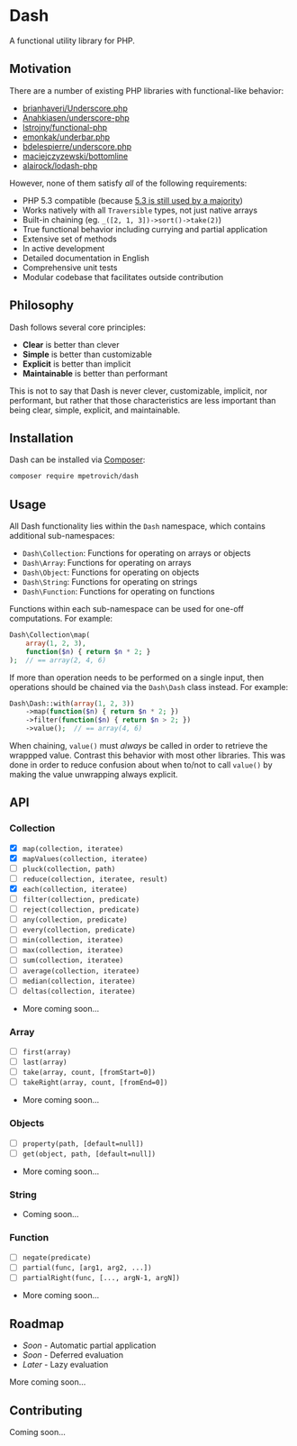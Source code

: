 # Dash
A functional utility library for PHP.


## Motivation
There are a number of existing PHP libraries with functional-like behavior:
- [brianhaveri/Underscore.php](https://github.com/brianhaveri/Underscore.php)
- [Anahkiasen/underscore-php](https://github.com/Anahkiasen/underscore-php)
- [lstrojny/functional-php](https://github.com/lstrojny/functional-php)
- [emonkak/underbar.php](https://github.com/emonkak/underbar.php)
- [bdelespierre/underscore.php](https://github.com/bdelespierre/underscore.php)
- [maciejczyzewski/bottomline](https://github.com/maciejczyzewski/bottomline)
- [alairock/lodash-php](https://github.com/alairock/lodash-php)

However, none of them satisfy *all* of the following requirements:
- PHP 5.3 compatible (because [5.3 is still used by a majority](http://w3techs.com/technologies/details/pl-php/5/all))
- Works natively with all `Traversible` types, not just native arrays
- Built-in chaining (eg. `_([2, 1, 3])->sort()->take(2)`)
- True functional behavior including currying and partial application
- Extensive set of methods
- In active development
- Detailed documentation in English
- Comprehensive unit tests
- Modular codebase that facilitates outside contribution


## Philosophy
Dash follows several core principles:
- **Clear** is better than clever
- **Simple** is better than customizable
- **Explicit** is better than implicit
- **Maintainable** is better than performant

This is not to say that Dash is never clever, customizable, implicit, nor performant, but rather that those characteristics are less important than being clear, simple, explicit, and maintainable.


## Installation
Dash can be installed via [Composer](https://getcomposer.org/):
```sh
composer require mpetrovich/dash
```


## Usage
All Dash functionality lies within the `Dash` namespace, which contains additional sub-namespaces:
- `Dash\Collection`: Functions for operating on arrays or objects
- `Dash\Array`: Functions for operating on arrays
- `Dash\Object`: Functions for operating on objects
- `Dash\String`: Functions for operating on strings
- `Dash\Function`: Functions for operating on functions

Functions within each sub-namespace can be used for one-off computations. For example:

```php
Dash\Collection\map(
	array(1, 2, 3),
	function($n) { return $n * 2; }
);  // == array(2, 4, 6)
```

If more than operation needs to be performed on a single input, then operations should be chained via the `Dash\Dash` class instead. For example:

```php
Dash\Dash::with(array(1, 2, 3))
	->map(function($n) { return $n * 2; })
	->filter(function($n) { return $n > 2; })
	->value();  // == array(4, 6)
```

When chaining, `value()` must *always* be called in order to retrieve the wrappped value. Contrast this behavior with most other libraries. This was done in order to reduce confusion about when to/not to call `value()` by making the value unwrapping always explicit.


## API

### Collection
- [x] `map(collection, iteratee)`
- [x] `mapValues(collection, iteratee)`
- [ ] `pluck(collection, path)`
- [ ] `reduce(collection, iteratee, result)`
- [x] `each(collection, iteratee)`
- [ ] `filter(collection, predicate)`
- [ ] `reject(collection, predicate)`
- [ ] `any(collection, predicate)`
- [ ] `every(collection, predicate)`
- [ ] `min(collection, iteratee)`
- [ ] `max(collection, iteratee)`
- [ ] `sum(collection, iteratee)`
- [ ] `average(collection, iteratee)`
- [ ] `median(collection, iteratee)`
- [ ] `deltas(collection, iteratee)`
- More coming soon…

### Array
- [ ] `first(array)`
- [ ] `last(array)`
- [ ] `take(array, count, [fromStart=0])`
- [ ] `takeRight(array, count, [fromEnd=0])`
- More coming soon…

### Objects
- [ ] `property(path, [default=null])`
- [ ] `get(object, path, [default=null])`
- More coming soon…

### String
- Coming soon…

### Function
- [ ] `negate(predicate)`
- [ ] `partial(func, [arg1, arg2, ...])`
- [ ] `partialRight(func, [..., argN-1, argN])`
- More coming soon…


## Roadmap

- *Soon* - Automatic partial application
- *Soon* - Deferred evaluation
- *Later* - Lazy evaluation

More coming soon…


## Contributing
Coming soon…
